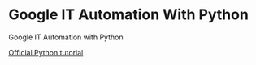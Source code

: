 # Google IT Automation With Python

Google IT Automation with Python

[Official
Python tutorial](https://docs.python.org/3/tutorial/index.html)
